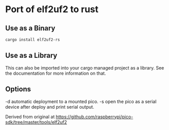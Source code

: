 # Port of elf2uf2 to rust

## Use as a Binary
```bash
cargo install elf2uf2-rs
```

## Use as a Library
This can also be imported into your cargo managed project as a library.
See the documentation for more information on that.

## Options
-d automatic deployment to a mounted pico.
-s open the pico as a serial device after deploy and print serial output.

Derived from original at https://github.com/raspberrypi/pico-sdk/tree/master/tools/elf2uf2
